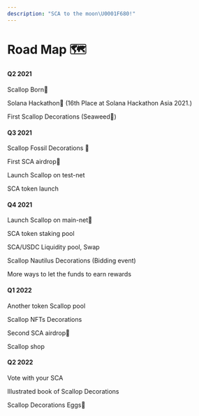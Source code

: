 ```yaml
---
description: "SCA to the moon\U0001F680!"
---
```


# Road Map 🗺

#### Q2 2021

Scallop Born🎂

Solana Hackathon🦾 \(16th Place at Solana Hackathon Asia 2021.\)

First Scallop Decorations \(Seaweed🌱\)

#### Q3 2021

Scallop Fossil Decorations 🗿

First SCA airdrop💸

Launch Scallop on test-net

SCA token launch

#### Q4 2021

Launch Scallop on main-net🚀

SCA token staking pool

SCA/USDC Liquidity pool, Swap

Scallop Nautilus Decorations \(Bidding event\)

More ways to let the funds to earn rewards

#### Q1 2022

Another token Scallop pool

Scallop NFTs Decorations

Second SCA airdrop💸

Scallop shop

#### Q2 2022

Vote with your SCA

Illustrated book of Scallop Decorations 

Scallop Decorations Eggs🥚

